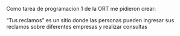 Como tarea de programacion 1 de la ORT me pidieron crear:

“Tus reclamos” es un sitio donde las personas pueden ingresar sus reclamos sobre diferentes empresas y realizar consultas

